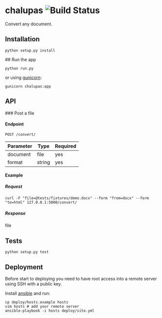 # chalupas ![Build Status](https://travis-ci.org/Antojitos/chalupas.svg?branch=master)

Convert any document.

## Installation

`python setup.py install`

## Run the app

`python run.py`

or using [gunicorn](http://gunicorn.org/):

`gunicorn chalupas:app`

## API

### Post a file

#### Endpoint

`POST /convert/`

  Parameter   |    Type    | Required
------------- | ---------- | --------
  document    |    file    |   yes
   format     |   string   |   yes

#### Example

##### Request

`curl -F "file=@tests/fixtures/demo.docx" --form "from=docx" --form "to=html" 127.0.0.1:5000/convert/`

##### Response

file

## Tests

`python setup.py test`


## Deployment

Before start to deploying you need to have root access into a remote
server using SSH with a public key.

Install [ansible](<http://docs.ansible.com/ansible/intro_installation.html>) and run:

```shell
cp deploy/hosts.example hosts
vim hosts # add your remote server
ansible-playbook -i hosts deploy/site.yml
```
